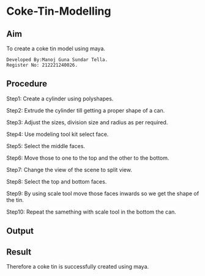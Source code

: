 # Coke-Tin-Modelling
## Aim

To create a coke tin model using maya.
```
Developed By:Manoj Guna Sundar Tella.
Register No: 212221240026.
```
## Procedure

Step1: Create a cylinder using polyshapes.

Step2: Extrude the cylinder till getting a proper shape of a can.

Step3: Adjust the sizes, division size and radius as per required.

Step4: Use modeling tool kit select face.

Step5: Select the middle faces.

Step6: Move those to one to the top and the other to the bottom.

Step7: Change the view of the scene to split view.

Step8: Select the top and bottom faces.

Step9: By using scale tool move those faces inwards so we get the shape of the tin.

Step10: Repeat the samething with scale tool in the bottom the can.

## Output



## Result

Therefore a coke tin is successfully created using maya.
